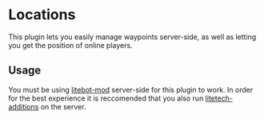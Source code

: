 # Locations

This plugin lets you easily manage waypoints server-side, as well as letting you get the position of online players.

## Usage

You must be using [litebot-mod](https://github.com/iDarkLightning/litebot-mod) server-side for this plugin to work. In order for the best experience it is reccomended that you also run [litetech-additions](https://github.com/LiteTechMC/litetech-additions) on the server.
